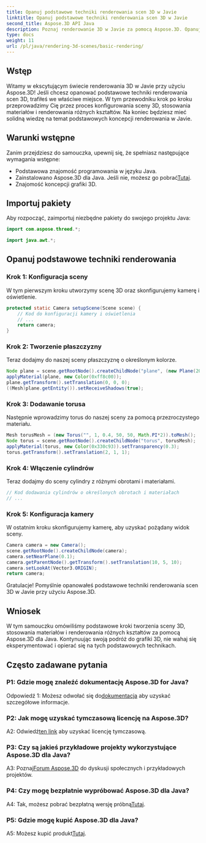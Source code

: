 ```yaml
---
title: Opanuj podstawowe techniki renderowania scen 3D w Javie
linktitle: Opanuj podstawowe techniki renderowania scen 3D w Javie
second_title: Aspose.3D API Java
description: Poznaj renderowanie 3D w Javie za pomocą Aspose.3D. Opanuj podstawowe techniki, konfiguruj sceny i płynnie renderuj kształty. Podnieś swoje umiejętności programowania w języku Java w grafice 3D.
type: docs
weight: 11
url: /pl/java/rendering-3d-scenes/basic-rendering/
---
```

## Wstęp

Witamy w ekscytującym świecie renderowania 3D w Javie przy użyciu Aspose.3D! Jeśli chcesz opanować podstawowe techniki renderowania scen 3D, trafiłeś we właściwe miejsce. W tym przewodniku krok po kroku przeprowadzimy Cię przez proces konfigurowania sceny 3D, stosowania materiałów i renderowania różnych kształtów. Na koniec będziesz mieć solidną wiedzę na temat podstawowych koncepcji renderowania w Javie.

## Warunki wstępne

Zanim przejdziesz do samouczka, upewnij się, że spełniasz następujące wymagania wstępne:

- Podstawowa znajomość programowania w języku Java.
-  Zainstalowano Aspose.3D dla Java. Jeśli nie, możesz go pobrać[Tutaj](https://releases.aspose.com/3d/java/).
- Znajomość koncepcji grafiki 3D.

## Importuj pakiety

Aby rozpocząć, zaimportuj niezbędne pakiety do swojego projektu Java:

```java
import com.aspose.threed.*;

import java.awt.*;
```

## Opanuj podstawowe techniki renderowania

### Krok 1: Konfiguracja sceny

W tym pierwszym kroku utworzymy scenę 3D oraz skonfigurujemy kamerę i oświetlenie.

```java
protected static Camera setupScene(Scene scene) {
    // Kod do konfiguracji kamery i oświetlenia
    // ...
    return camera;
}
```

### Krok 2: Tworzenie płaszczyzny

Teraz dodajmy do naszej sceny płaszczyznę o określonym kolorze.

```java
Node plane = scene.getRootNode().createChildNode("plane", (new Plane(20, 20)).toMesh());
applyMaterial(plane, new Color(0xff8c00));
plane.getTransform().setTranslation(0, 0, 0);
((Mesh)plane.getEntity()).setReceiveShadows(true);
```

### Krok 3: Dodawanie torusa

Następnie wprowadzimy torus do naszej sceny za pomocą przezroczystego materiału.

```java
Mesh torusMesh = (new Torus("", 1, 0.4, 50, 50, Math.PI*2)).toMesh();
Node torus = scene.getRootNode().createChildNode("torus", torusMesh);
applyMaterial(torus, new Color(0x330c93)).setTransparency(0.3);
torus.getTransform().setTranslation(2, 1, 1);
```

### Krok 4: Włączenie cylindrów

Teraz dodajmy do sceny cylindry z różnymi obrotami i materiałami.

```java
// Kod dodawania cylindrów o określonych obrotach i materiałach
// ...
```

### Krok 5: Konfiguracja kamery

W ostatnim kroku skonfigurujemy kamerę, aby uzyskać pożądany widok sceny.

```java
Camera camera = new Camera();
scene.getRootNode().createChildNode(camera);
camera.setNearPlane(0.1);
camera.getParentNode().getTransform().setTranslation(10, 5, 10);
camera.setLookAt(Vector3.ORIGIN);
return camera;
```

Gratulacje! Pomyślnie opanowałeś podstawowe techniki renderowania scen 3D w Javie przy użyciu Aspose.3D.

## Wniosek

W tym samouczku omówiliśmy podstawowe kroki tworzenia sceny 3D, stosowania materiałów i renderowania różnych kształtów za pomocą Aspose.3D dla Java. Kontynuując swoją podróż do grafiki 3D, nie wahaj się eksperymentować i opierać się na tych podstawowych technikach.

## Często zadawane pytania

### P1: Gdzie mogę znaleźć dokumentację Aspose.3D for Java?

 Odpowiedź 1: Możesz odwołać się do[dokumentacja](https://reference.aspose.com/3d/java/) aby uzyskać szczegółowe informacje.

### P2: Jak mogę uzyskać tymczasową licencję na Aspose.3D?

 A2: Odwiedź[ten link](https://purchase.aspose.com/temporary-license/) aby uzyskać licencję tymczasową.

### P3: Czy są jakieś przykładowe projekty wykorzystujące Aspose.3D dla Java?

 A3: Poznaj[Forum Aspose.3D](https://forum.aspose.com/c/3d/18) do dyskusji społecznych i przykładowych projektów.

### P4: Czy mogę bezpłatnie wypróbować Aspose.3D dla Java?

 A4: Tak, możesz pobrać bezpłatną wersję próbną[Tutaj](https://releases.aspose.com/).

### P5: Gdzie mogę kupić Aspose.3D dla Java?

 A5: Możesz kupić produkt[Tutaj](https://purchase.aspose.com/buy).
